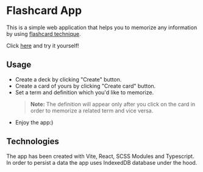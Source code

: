 # Flashcard App

This is a simple web application that helps you to memorize any information by using [flashcard technique](https://en.wikipedia.org/wiki/Flashcard#:~:text=It%20is%20a%20simple%20implementation,solution%20written%20on%20a%20flashcard.).

Click [here](https://flashcard-beige.vercel.app/) and try it yourself!

## Usage

-   Create a deck by clicking "Create" button.
-   Create a card of yours by clicking "Create card" button.
-   Set a term and definition which you'd like to memorize.
    > **Note:** The definition will appear only after you click on the card in order to memorize a related term and vice versa.
-   Enjoy the app:)

## Technologies

The app has been created with Vite, React, SCSS Modules and Typescript.
In order to persist a data the app uses IndexedDB database under the hood.
